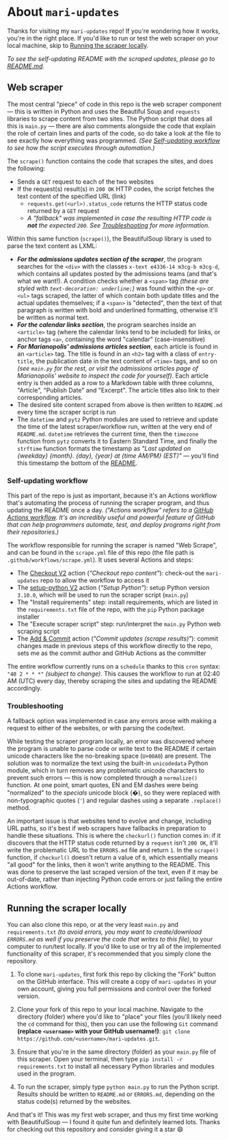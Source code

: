 # About `mari-updates`

Thanks for visiting my `mari-updates` repo! If you're wondering how it works, you're in the right place. If you'd like to run or test the web scraper on your local machine, skip to [Running the scraper locally](#running-the-scraper-locally).

*To see the self-updating README with the scraped updates, please go to [README.md](README.md).*

## Web scraper

The most central "piece" of code in this repo is the web scraper component — this is written in Python and uses the Beautiful Soup and `requests` libraries to scrape content from two sites. The Python script that does all this is `main.py` — there are also comments alongside the code that explain the role of certain lines and parts of the code, so do take a look at the file to see exactly how everything was programmed. *(See [Self-updating workflow](#self-updating-workflow) to see how the script executes through automation.)*

The `scrape()` function contains the code that scrapes the sites, and does the following:

- Sends a `GET` request to each of the two websites
- If the request(s) result(s) in `200 OK` HTTP codes, the script fetches the text content of the specified URL (link)
  - `requests.get(<url>).status_code` returns the HTTP status code returned by a `GET` request
  - *A "fallback" was implemented in case the resulting HTTP code is **not** the expected `200`. See [Troubleshooting](#troubleshooting) for more information.*

Within this same function (`scrape()`), the BeautifulSoup library is used to parse the text content as LXML:

- ***For the admissions updates section of the scraper***, the program searches for the `<div>` with the classes `x-text e4336-14 m3cg-b m3cg-d`, which contains all updates posted by the admissions teams (and that's what we want!). A condition checks whether a `<span>` tag *(these are styled with `text-decoration: underline;`)* was found within the `<p>` or `<ul>` tags scraped, the latter of which contain both update titles and the actual updates themselves; if a `<span>` is "detected", then the text of that paragraph is written with bold and underlined formatting, otherwise it'll be written as normal text.
- ***For the calendar links section***, the program searches inside an `<article>` tag (where the calendar links tend to be included) for links, or anchor tags `<a>`, containing the word "calendar" (case-insensitive)
- ***For Marianopolis' admissions articles section***, each article is found in an `<article>` tag. The title is found in an `<h2>` tag with a class of `entry-title`, the publication date in the text content of `<time>` tags, and so on *(see `main.py` for the rest, or visit the admissions articles page of Marianopolis' website to inspect the code for yourself)*. Each article entry is then added as a row to a Markdown table with three columns, "Article", "Publish Date" and "Excerpt". The article titles also link to their corresponding articles.
- The desired site content scraped from above is then written to `README.md` every time the scraper script is run
- The `datetime` and `pytz` Python modules are used to retrieve and update the time of the latest scraper/workflow run, written at the very end of `README.md`. `datetime` retrieves the current time, then the `timezone` function from `pytz` converts it to Eastern Standard Time, and finally the `strftime` function formats the timestamp as *"Last updated on {weekday} {month}. {day}, {year} at {time AM/PM} (EST)"* — you'll find this timestamp the bottom of the [README](README.md).

### Self-updating workflow

This part of the repo is just as important, because it's an Actions workflow that's automating the process of running the scraper program, and thus updating the README once a day. *("Actions workflow" refers to a [GitHub Actions workflow](https://docs.github.com/en/actions). It's an incredibly useful and powerful feature of GitHub that can help programmers automate, test, and deploy programs right from their repositories.)*

The workflow responsible for running the scraper is named "Web Scrape", and can be found in the `scrape.yml` file of this repo (the file path is `.github/workflows/scrape.yml`). It uses several Actions and steps:

- The [Checkout V2](https://github.com/actions/checkout) action (*"Checkout repo content"*): check-out the `mari-updates` repo to allow the workflow to access it
- The [setup-python V2](https://github.com/actions/setup-python) action (*"Setup Python"*): setup Python version `3.10.0`, which will be used to run the scraper script (`main.py`)
- The "Install requirements" step: install requirements, which are listed in the `requirements.txt` file of the repo, with the `pip` Python package installer
- The "Execute scraper script" step: run/interpret the `main.py` Python web scraping script
- The [Add & Commit](https://github.com/EndBug/add-and-commit) action (*"Commit updates (scrape results)"*): commit changes made in previous steps of this workflow directly to the repo, sets me as the commit author and GitHub Actions as the committer

The entire workflow currently runs on a `schedule` thanks to this `cron` syntax: `"40 2 * * *"` *(subject to change)*. This causes the workflow to run at 02:40 AM (UTC) every day, thereby scraping the sites and updating the README accordingly.

### Troubleshooting

A fallback option was implemented in case any errors arose with making a request to either of the websites, or with parsing the code/text. 

While testing the scraper program locally, an error was discovered where the program is unable to parse code or write text to the README if certain unicode characters like the no-breaking space (`U+00A0`) are present. The solution was to normalize the text using the built-in `unicodedata` Python module, which in turn removes any problematic unicode characters to prevent such errors — this is now completed through a `normalize()` function. At one point, smart quotes, EN and EM dashes were being "normalized" to the *specials* unicode block (�), so they were replaced with non-typographic quotes (`'`) and regular dashes using a separate `.replace()` method.

An important issue is that websites tend to evolve and change, including URL paths, so it's best if web scrapers have fallbacks in preparation to handle these situations. This is where the `checkurl()` function comes in: if it discovers that the HTTP status code returned by a `request` isn't `200 OK`, it'll write the problematic URL to the `ERRORS.md` file and return `1`. In the `scrape()` function, if `checkurl()` doesn't return a value of `0`, which essentially means "all good" for the links, then it won't write anything to the README. This was done to preserve the last scraped version of the text, even if it may be out-of-date, rather than injecting Python code errors or just failing the entire Actions workflow.

## Running the scraper locally

You can also clone this repo, or at the very least `main.py` and `requirements.txt` *(to avoid errors, you may want to create/download `ERRORS.md` as well if you preserve the code that writes to this file)*, to your computer to run/test locally. If you'd like to use or try all of the implemented functionality of this scraper, it's recommended that you simply clone the repository.

1. To clone `mari-updates`, first fork this repo by clicking the "Fork" button on the GitHub interface. This will create a copy of `mari-updates` in your own account, giving you full permissions and control over the forked version.

2. Clone your fork of this repo to your local machine. Navigate to the directory (folder) where you'd like to "place" your files (you'll likely need the `cd` command for this), then you can use the following `Git` command **(replace `<username>` with your GitHub username!)**: `git clone https://github.com/<username>/mari-updates.git`.

3. Ensure that you're in the same directory (folder) as your `main.py` file of this scraper. Open your terminal, then type `pip install -r requirements.txt` to install all necessary Python libraries and modules used in the program.

4. To run the scraper, simply type `python main.py` to run the Python script. Results should be written to `README.md` or `ERRORS.md`, depending on the status code(s) returned by the websites.

And that's it! This was my first web scraper, and thus my first time working with BeautifulSoup — I found it quite fun and definitely learned lots. Thanks for checking out this repository and consider giving it a star 😄
